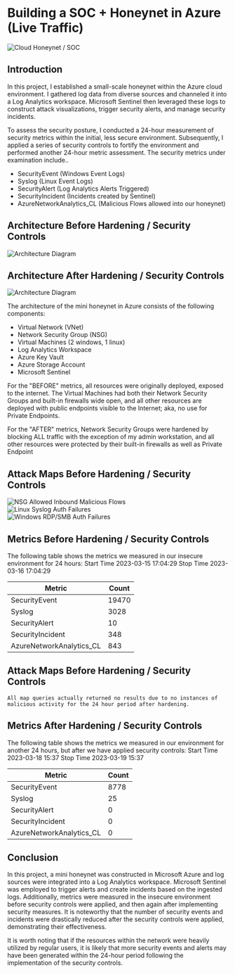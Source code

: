 # Building a SOC + Honeynet in Azure (Live Traffic)
![Cloud Honeynet / SOC](https://docs.google.com/drawings/d/e/2PACX-1vRtlKH0P7f0eVHMY0arkZKuVXP2ekRCIq6Xb4DQFf5VNVYlC0-VlYjpkIjI6IdAPA6fzdw5taiHA7QH/pub?w=960&h=720)

## Introduction

In this project, I established a small-scale honeynet within the Azure cloud environment. I gathered log data from diverse sources and channeled it into a Log Analytics workspace. Microsoft Sentinel then leveraged these logs to construct attack visualizations, trigger security alerts, and manage security incidents.

To assess the security posture, I conducted a 24-hour measurement of security metrics within the initial, less secure environment. Subsequently, I applied a series of security controls to fortify the environment and performed another 24-hour metric assessment. The security metrics under examination include..

- SecurityEvent (Windows Event Logs)
- Syslog (Linux Event Logs)
- SecurityAlert (Log Analytics Alerts Triggered)
- SecurityIncident (Incidents created by Sentinel)
- AzureNetworkAnalytics_CL (Malicious Flows allowed into our honeynet)

## Architecture Before Hardening / Security Controls
![Architecture Diagram](https://docs.google.com/drawings/d/e/2PACX-1vTNDFS8mB600xQscPBKko1Tq8E8sACNRO2T0oPj6CeiY4HSXI5roLc4xC1uFquIbHi2Sv1adJCrqJSm/pub?w=960&h=720)

## Architecture After Hardening / Security Controls
![Architecture Diagram](https://docs.google.com/drawings/d/e/2PACX-1vRj1nqSGR_cL78m8iJbB0kGA5emIsScTkkZlEb3vQGTP97XR3ib8_1qSeBRHkoS-dDelEU0gL2HwCVV/pub?w=960&h=720)

The architecture of the mini honeynet in Azure consists of the following components:

- Virtual Network (VNet)
- Network Security Group (NSG)
- Virtual Machines (2 windows, 1 linux)
- Log Analytics Workspace
- Azure Key Vault
- Azure Storage Account
- Microsoft Sentinel

For the "BEFORE" metrics, all resources were originally deployed, exposed to the internet. The Virtual Machines had both their Network Security Groups and built-in firewalls wide open, and all other resources are deployed with public endpoints visible to the Internet; aka, no use for Private Endpoints.

For the "AFTER" metrics, Network Security Groups were hardened by blocking ALL traffic with the exception of my admin workstation, and all other resources were protected by their built-in firewalls as well as Private Endpoint

## Attack Maps Before Hardening / Security Controls
![NSG Allowed Inbound Malicious Flows](https://i.imgur.com/1qvswSX.png)<br>
![Linux Syslog Auth Failures](https://i.imgur.com/G1YgZt6.png)<br>
![Windows RDP/SMB Auth Failures](https://i.imgur.com/ESr9Dlv.png)<br>

## Metrics Before Hardening / Security Controls

The following table shows the metrics we measured in our insecure environment for 24 hours:
Start Time 2023-03-15 17:04:29
Stop Time 2023-03-16 17:04:29

| Metric                   | Count
| ------------------------ | -----
| SecurityEvent            | 19470
| Syslog                   | 3028
| SecurityAlert            | 10
| SecurityIncident         | 348
| AzureNetworkAnalytics_CL | 843

## Attack Maps Before Hardening / Security Controls

```All map queries actually returned no results due to no instances of malicious activity for the 24 hour period after hardening.```

## Metrics After Hardening / Security Controls

The following table shows the metrics we measured in our environment for another 24 hours, but after we have applied security controls:
Start Time 2023-03-18 15:37
Stop Time	2023-03-19 15:37

| Metric                   | Count
| ------------------------ | -----
| SecurityEvent            | 8778
| Syslog                   | 25
| SecurityAlert            | 0
| SecurityIncident         | 0
| AzureNetworkAnalytics_CL | 0

## Conclusion

In this project, a mini honeynet was constructed in Microsoft Azure and log sources were integrated into a Log Analytics workspace. Microsoft Sentinel was employed to trigger alerts and create incidents based on the ingested logs. Additionally, metrics were measured in the insecure environment before security controls were applied, and then again after implementing security measures. It is noteworthy that the number of security events and incidents were drastically reduced after the security controls were applied, demonstrating their effectiveness.

It is worth noting that if the resources within the network were heavily utilized by regular users, it is likely that more security events and alerts may have been generated within the 24-hour period following the implementation of the security controls.
